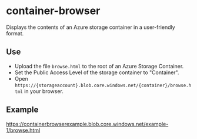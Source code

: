 # container-browser

Displays the contents of an Azure storage container in a user-friendly format.

## Use

* Upload the file `browse.html` to the root of an Azure Storage Container.
* Set the Public Access Level of the storage container to "Container".
* Open `https://{storageaccount}.blob.core.windows.net/{container}/browse.html` in your browser.

## Example

https://containerbrowserexample.blob.core.windows.net/example-1/browse.html